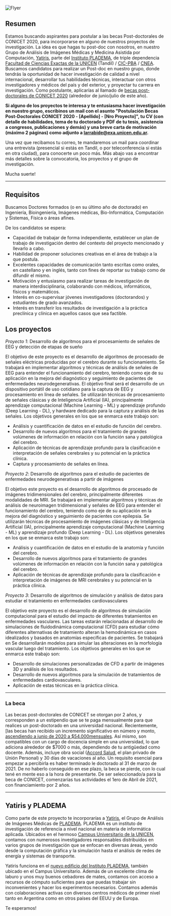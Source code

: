 ![Flyer](https://yatiris.github.io/images/news/cartel_beca_post-docAll.png)

## Resumen

Estamos buscando aspirantes para postular a las becas Post-doctorales de CONICET 2020, para incorporarse en alguno de nuestros proyectos de investigación. La idea es que hagas tu post-doc con nosotros, en nuestro Grupo de Análisis de Imágenes Médicas y Medicina Asistida por Computación, [Yatiris](https://yatiris.github.io/), parte del [Instituto PLADEMA](http://www.pladema.net/), de triple dependencia [Facultad de Ciencias Exactas de la UNICEN](http://exa.unicen.edu.ar/) (Tandil) / [CIC-PBA](https://www.gba.gob.ar/cic/) / [CNEA](https://www.argentina.gob.ar/cnea). Buscamos candidatos para realizar un Post-doc en nuestro grupo, donde tendrás la oportunidad de hacer investigación de calidad a nivel internacional, desarrollar tus habilidades técnicas, interactuar con otros investigadores y médicos del país y del exterior, y proyectar tu carrera en investigación. Como postulante, aplicarías al llamado de [becas post-doctorales de CONICET 2020](https://convocatorias.conicet.gov.ar/becas/) (alrededor de junio/julio de este año).

**Si alguno de los proyectos te interesa y te entusiasma hacer investigación en nuestro grupo, escribinos un mail con el asunto "Postulación Becas Post-Doctorales CONICET 2020 - \[Apellido\] - \[Nro Proyecto\]", tu CV (con detalle de habilidades, tema de tu doctorado y PDF de tu tesis, asistencia a congresos, publicaciones y demás) y una breve carta de motivación (máximo 2 páginas) como adjunto a [larrabide@exa.unicen.edu.ar](mailto:larrabide@exa.unicen.edu.ar).**

Una vez que recibamos tu correo, te mandaremos un mail para coordinar una entrevista (presencial si estás en Tandil, o por teleconferencia si estás en otra ciudad), para conocerte un poco más. Más abajo vas a encontrar más detalles sobre la convocatoria, los proyectos y el grupo de investigación.

Mucha suerte!

---

## Requisitos 

Buscamos Doctores formados (o en su último año de doctorado) en Ingeniería, Bioingeniería, Imágenes médicas, Bio-Informática, Computación y  Sistemas, Física o áreas afines. 

De los candidatos se espera:
* Capacidad de trabajar de forma independiente, establecer un plan de trabajo de investigación dentro del contexto del proyecto mencionado y llevarlo a cabo.
* Habilidad de proponer soluciones creativas en el área de trabajo a la que postula.
* Excelentes capacidades de comunicación tanto escritas como orales, en castellano y en inglés, tanto con fines de reportar su trabajo como de difundir el mismo.
* Motivación y entusiasmo para realizar tareas de investigación de manera interdisciplinaria, colaborando con médicos, informáticos, físicos y matemáticos.
* Interés en co-supervisar jóvenes investigadores (doctorandos) y estudiantes de grado avanzados.
* Interés en transferir los resultados de investigación a la práctica preclínica y clínica en aquellos casos que sea factible.


## Los proyectos

*Proyecto 1*: Desarrollo de algoritmos para el procesamiento de señales de EEG y detección de etapas de sueño

El objetivo de este proyecto es el desarrollo de algoritmos de procesado de señales eléctricas producidas por el cerebro durante su funcionamiento. Se trabajará en implementar algoritmos y técnicas de análisis de señales de EEG para entender el funcionamiento del cerebro, teniendo como eje de su aplicación en la mejora del diagnóstico y seguimiento de pacientes de enfermedades neurodegenerativas. El objetivo final será el desarrollo de un dispositivo portátil de uso cotidiano para la captura de EEG y procesamiento en línea de señales. Se utilizarán técnicas de procesamiento de señales clásicas y de Inteligencia Artificial (IA), principalmente aprendizaje computacional (Machine Learning - ML) y aprendizaje profundo (Deep Learning - DL), y hardware dedicado para la captura y análisis de las señales. Los objetivos generales en los que se enmarca este trabajo son:
* Análisis y cuantificación de datos en el estudio de función del cerebro.
* Desarrollo de nuevos algoritmos para el tratamiento de grandes volúmenes de información en relación con la función sana y patológica del cerebro.
* Aplicación de técnicas de aprendizaje profundo para la clasificación e interpretación de señales cerebrales y su potencial en la práctica clínica.
* Captura y procesamiento de señales en línea.

*Proyecto 2*: Desarrollo de algoritmos para el estudio de pacientes de enfermedades neurodegenerativas a partir de imágenes

El objetivo este proyecto es el desarrollo de algoritmos de procesado de imágenes tridimensionales del cerebro, principalmente diferentes modalidades de MRI. Se trabajará en implementar algoritmos y técnicas de análisis de neuroimagen tridimensional y señales de EEG para entender el funcionamiento del cerebro, teniendo como eje de su aplicación en la mejora del diagnóstico y seguimiento de pacientes con epilepsia. Se utilizarán técnicas de procesamiento de imágenes clásicas y de Inteligencia Artificial (IA), principalmente aprendizaje computacional (Machine Learning - ML) y aprendizaje profundo (Deep Learning - DL). Los objetivos generales en los que se enmarca este trabajo son:
* Análisis y cuantificación de datos en el estudio de la anatomía y función del cerebro.
* Desarrollo de nuevos algoritmos para el tratamiento de grandes volúmenes de información en relación con la función sana y patológica del cerebro.
* Aplicación de técnicas de aprendizaje profundo para la clasificación e interpretación de imágenes de MRI cerebrales y su potencial en la práctica clínica.

*Proyecto 3*: Desarrollo de algoritmos de simulación y análisis de datos para estudiar el tratamiento en enfermedades cardiovasculares

El objetivo este proyecto es el desarrollo de algoritmos de simulación computacional para el estudio del impacto de diferentes tratamientos en enfermedades vasculares. Las tareas  estarán relacionadas al desarrollo de simulaciones de fluidodinámica computacional (CFD)  para estudiar cómo diferentes alternativas de tratamiento alteran la hemodinámica en casos idealizados y basados en anatomías específicas de pacientes. Se trabajará en Se desarrollarán modelos para simular las alteraciones en la morfología vascular luego del tratamiento. Los objetivos generales en los que se enmarca este trabajo son:
* Desarrollo de simulaciones personalizadas de CFD a partir de imágenes 3D y análisis de los resultados.
* Desarrollo de nuevos algoritmos para la simulación de tratamientos de enfermedades cardiovasculares.
* Aplicación de estas técnicas en la práctica clínica.


---

### La beca

Las becas post-doctorales de CONICET se otorgan por 2 años, y corresponden a un estipendio que se te paga mensualmente para que realices un post-doctorado en una universidad nacional. Recientemente, [las becas han recibido un incremento significativo en número y monto, [ascendiendo a junio de 2020 a $54.000mensuales](https://www.lanacion.com.ar/sociedad/el-gobierno-aumento-45000-pesos-becas-investigacion-nid2324647). Así mismo, son compatibles con un cargo de docencia simple en una universidad, lo que adiciona alrededor de $7000 o más, dependiendo de tu antigüedad como docente. Además, incluye obra social ([Accord Salud](https://www.accordsalud.com.ar/), el plan privado de Unión Personal) y 30 días de vacaciones al año. Un requisito esencial para empezar a percibirla es haber terminado le doctorado al 31 de marzo de 2021. De no haberlo conseguido en ese plazo, la beca se pierde, con lo cual tené en mente eso a la hora de presentarte. De ser seleccionado/a para la beca de CONICET, comenzarías tus actividades el 1ero de Abril de 2021, con financiamiento por 2 años. 

---

## Yatiris y PLADEMA

Como parte de este proyecto te incorporarías a [Yatiris](https://yatiris.github.io), el Grupo de Análisis de Imágenes Médicas de [PLADEMA](http://www.pladema.net/). 
PLADEMA es un instituto de investigación de referencia a nivel nacional en materia de informática aplicada. Ubicados en el hermoso [Campus Universitario de la UNICEN](https://www.google.com/search?q=campus+unicen+tandil&safe=off&sxsrf=ACYBGNT7AhMgECyRDhzingYKvSE35rJx4g:1580303675614&source=lnms&tbm=isch&sa=X&ved=2ahUKEwjL9eL58ajnAhX3H7kGHWpmB0MQ_AUoAXoECBIQAw&biw=1920&bih=976), contamos con numerosos investigadores responsables distribuidos en varios grupos de investigación que se enfocan en diversas áreas, yendo desde la computación gráfica y la simulación hasta el análisis de redes de energía y sistemas de transporte. 

Yatiris funciona en el [nuevo edificio del Instituto PLADEMA](https://www.exa.unicen.edu.ar/es/noticia/pladema-amplio-su-edificio-e-incremento-su-capacidad-trabajo), también ubicado en el Campus Universitario. Además de un excelente clima de laburo y unos muy buenos cebadores de mates, contamos con acceso a recursos de cómputo suficientes para que puedas trabajar sin inconvenientes y hacer los experimentos necesarios. Contamos además con colaboraciones activas con diversos centros médicos de primer nivel tanto en Argentina como en otros países del EEUU y de Europa.

Te esperamos!
